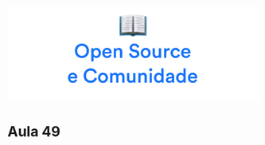 <div align="center">
<img  src="../images/h/28.png" alt="Open source e comunidade" />
</div>

# Aula 49